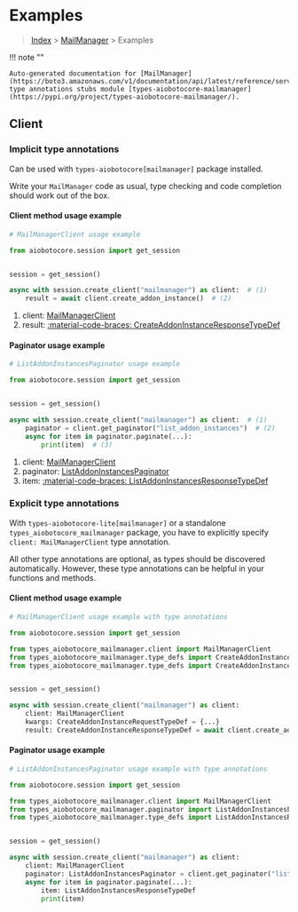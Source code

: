 # Examples

> [Index](../README.md) > [MailManager](./README.md) > Examples

!!! note ""

    Auto-generated documentation for [MailManager](https://boto3.amazonaws.com/v1/documentation/api/latest/reference/services/mailmanager.html#mailmanager)
    type annotations stubs module [types-aiobotocore-mailmanager](https://pypi.org/project/types-aiobotocore-mailmanager/).

## Client

### Implicit type annotations

Can be used with `types-aiobotocore[mailmanager]` package installed.

Write your `MailManager` code as usual,
type checking and code completion should work out of the box.



#### Client method usage example

```python
# MailManagerClient usage example

from aiobotocore.session import get_session


session = get_session()

async with session.create_client("mailmanager") as client:  # (1)
    result = await client.create_addon_instance()  # (2)
```

1. client: [MailManagerClient](./client.md)
2. result: [:material-code-braces: CreateAddonInstanceResponseTypeDef](./type_defs.md#createaddoninstanceresponsetypedef)



#### Paginator usage example

```python
# ListAddonInstancesPaginator usage example

from aiobotocore.session import get_session


session = get_session()

async with session.create_client("mailmanager") as client:  # (1)
    paginator = client.get_paginator("list_addon_instances")  # (2)
    async for item in paginator.paginate(...):
        print(item)  # (3)
```

1. client: [MailManagerClient](./client.md)
2. paginator: [ListAddonInstancesPaginator](./paginators.md#listaddoninstancespaginator)
3. item: [:material-code-braces: ListAddonInstancesResponseTypeDef](./type_defs.md#listaddoninstancesresponsetypedef)




### Explicit type annotations

With `types-aiobotocore-lite[mailmanager]`
or a standalone `types_aiobotocore_mailmanager` package, you have to explicitly specify
`client: MailManagerClient` type annotation.

All other type annotations are optional, as types should be discovered automatically.
However, these type annotations can be helpful in your functions and methods.


#### Client method usage example

```python
# MailManagerClient usage example with type annotations

from aiobotocore.session import get_session

from types_aiobotocore_mailmanager.client import MailManagerClient
from types_aiobotocore_mailmanager.type_defs import CreateAddonInstanceResponseTypeDef
from types_aiobotocore_mailmanager.type_defs import CreateAddonInstanceRequestTypeDef


session = get_session()

async with session.create_client("mailmanager") as client:
    client: MailManagerClient
    kwargs: CreateAddonInstanceRequestTypeDef = {...}
    result: CreateAddonInstanceResponseTypeDef = await client.create_addon_instance(**kwargs)
```



#### Paginator usage example

```python
# ListAddonInstancesPaginator usage example with type annotations

from aiobotocore.session import get_session

from types_aiobotocore_mailmanager.client import MailManagerClient
from types_aiobotocore_mailmanager.paginator import ListAddonInstancesPaginator
from types_aiobotocore_mailmanager.type_defs import ListAddonInstancesResponseTypeDef


session = get_session()

async with session.create_client("mailmanager") as client:
    client: MailManagerClient
    paginator: ListAddonInstancesPaginator = client.get_paginator("list_addon_instances")
    async for item in paginator.paginate(...):
        item: ListAddonInstancesResponseTypeDef
        print(item)
```



